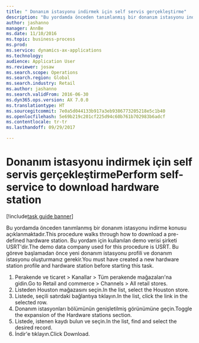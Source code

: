```yaml
--- 
title: " Donanım istasyonu indirmek için self servis gerçekleştirme"
description: "Bu yordamda önceden tanımlanmış bir donanım istasyonu indirme konusu açıklanmaktadır."
author: jashanno
manager: AnnBe
ms.date: 11/10/2016
ms.topic: business-process
ms.prod: 
ms.service: dynamics-ax-applications
ms.technology: 
audience: Application User
ms.reviewer: josaw
ms.search.scope: Operations
ms.search.region: Global
ms.search.industry: Retail
ms.author: jashanno
ms.search.validFrom: 2016-06-30
ms.dyn365.ops.version: AX 7.0.0
ms.translationtype: HT
ms.sourcegitcommit: 7e0a5d044133b917a3eb9386773205218e5c1b40
ms.openlocfilehash: 5e69b219c201cf225d94c60b761b702983b6adcf
ms.contentlocale: tr-tr
ms.lasthandoff: 09/29/2017

---
```

# <a name="perform-self-service-to-download-hardware-station"></a><span data-ttu-id="14c4e-103"> Donanım istasyonu indirmek için self servis gerçekleştirme</span><span class="sxs-lookup"><span data-stu-id="14c4e-103">Perform self-service to download hardware station</span></span>

[!include[task guide banner](../includes/task-guide-banner.md)]

<span data-ttu-id="14c4e-104">Bu yordamda önceden tanımlanmış bir donanım istasyonu indirme konusu açıklanmaktadır.</span><span class="sxs-lookup"><span data-stu-id="14c4e-104">This procedure walks through how to download a pre-defined hardware station.</span></span> <span data-ttu-id="14c4e-105">Bu yordam için kullanılan demo verisi şirketi USRT'dir.</span><span class="sxs-lookup"><span data-stu-id="14c4e-105">The demo data company used for this procedure is USRT.</span></span> <span data-ttu-id="14c4e-106">Bu göreve başlamadan önce yeni donanım istasyonu profili ve donanım istasyonu oluşturmanız gerekir.</span><span class="sxs-lookup"><span data-stu-id="14c4e-106">You must have created a new hardware station profile and hardware station before starting this task.</span></span>

1. <span data-ttu-id="14c4e-107">Perakende ve ticaret > Kanallar > Tüm perakende mağazaları'na gidin.</span><span class="sxs-lookup"><span data-stu-id="14c4e-107">Go to Retail and commerce > Channels > All retail stores.</span></span>
2. <span data-ttu-id="14c4e-108">Listeden Houston mağazasını seçin.</span><span class="sxs-lookup"><span data-stu-id="14c4e-108">In the list, select the Houston store.</span></span>
3. <span data-ttu-id="14c4e-109">Listede, seçili satırdaki bağlantıya tıklayın.</span><span class="sxs-lookup"><span data-stu-id="14c4e-109">In the list, click the link in the selected row.</span></span>
4. <span data-ttu-id="14c4e-110">Donanım istasyonları bölümünün genişletilmiş görünümüne geçin.</span><span class="sxs-lookup"><span data-stu-id="14c4e-110">Toggle the expansion of the Hardware stations section.</span></span>
5. <span data-ttu-id="14c4e-111">Listede, istenen kaydı bulun ve seçin.</span><span class="sxs-lookup"><span data-stu-id="14c4e-111">In the list, find and select the desired record.</span></span>
6. <span data-ttu-id="14c4e-112">İndir'e tıklayın.</span><span class="sxs-lookup"><span data-stu-id="14c4e-112">Click Download.</span></span>


